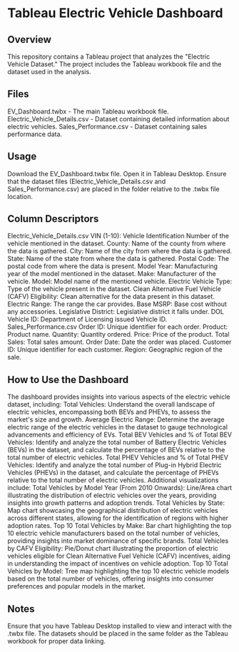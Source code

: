 # Tableau Electric Vehicle Dashboard
## Overview
This repository contains a Tableau project that analyzes the "Electric Vehicle Dataset." The project includes the Tableau workbook file and the dataset used in the analysis.

## Files
EV_Dashboard.twbx - The main Tableau workbook file.
Electric_Vehicle_Details.csv - Dataset containing detailed information about electric vehicles.
Sales_Performance.csv - Dataset containing sales performance data.
## Usage
Download the EV_Dashboard.twbx file.
Open it in Tableau Desktop.
Ensure that the dataset files (Electric_Vehicle_Details.csv and Sales_Performance.csv) are placed in the folder relative to the .twbx file location.

## Column Descriptors
Electric_Vehicle_Details.csv
VIN (1-10): Vehicle Identification Number of the vehicle mentioned in the dataset.
County: Name of the county from where the data is gathered.
City: Name of the city from where the data is gathered.
State: Name of the state from where the data is gathered.
Postal Code: The postal code from where the data is present.
Model Year: Manufacturing year of the model mentioned in the dataset.
Make: Manufacturer of the vehicle.
Model: Model name of the mentioned vehicle.
Electric Vehicle Type: Type of the vehicle present in the dataset.
Clean Alternative Fuel Vehicle (CAFV) Eligibility: Clean alternative for the data present in this dataset.
Electric Range: The range the car provides.
Base MSRP: Base cost without any accessories.
Legislative District: Legislative district it falls under.
DOL Vehicle ID: Department of Licensing issued Vehicle ID.
Sales_Performance.csv
Order ID: Unique identifier for each order.
Product: Product name.
Quantity: Quantity ordered.
Price: Price of the product.
Total Sales: Total sales amount.
Order Date: Date the order was placed.
Customer ID: Unique identifier for each customer.
Region: Geographic region of the sale.

## How to Use the Dashboard
The dashboard provides insights into various aspects of the electric vehicle dataset, including:
Total Vehicles: Understand the overall landscape of electric vehicles, encompassing both BEVs and PHEVs, to assess the market's size and growth.
Average Electric Range: Determine the average electric range of the electric vehicles in the dataset to gauge technological advancements and efficiency of EVs.
Total BEV Vehicles and % of Total BEV Vehicles: Identify and analyze the total number of Battery Electric Vehicles (BEVs) in the dataset, and calculate the percentage of BEVs relative to the total number of electric vehicles.
Total PHEV Vehicles and % of Total PHEV Vehicles: Identify and analyze the total number of Plug-in Hybrid Electric Vehicles (PHEVs) in the dataset, and calculate the percentage of PHEVs relative to the total number of electric vehicles.
Additional visualizations include:
Total Vehicles by Model Year (From 2010 Onwards): Line/Area chart illustrating the distribution of electric vehicles over the years, providing insights into growth patterns and adoption trends.
Total Vehicles by State: Map chart showcasing the geographical distribution of electric vehicles across different states, allowing for the identification of regions with higher adoption rates.
Top 10 Total Vehicles by Make: Bar chart highlighting the top 10 electric vehicle manufacturers based on the total number of vehicles, providing insights into market dominance of specific brands.
Total Vehicles by CAFV Eligibility: Pie/Donut chart illustrating the proportion of electric vehicles eligible for Clean Alternative Fuel Vehicle (CAFV) incentives, aiding in understanding the impact of incentives on vehicle adoption.
Top 10 Total Vehicles by Model: Tree map highlighting the top 10 electric vehicle models based on the total number of vehicles, offering insights into consumer preferences and popular models in the market.

## Notes
Ensure that you have Tableau Desktop installed to view and interact with the .twbx file.
The datasets should be placed in the same folder as the Tableau workbook for proper data linking.
